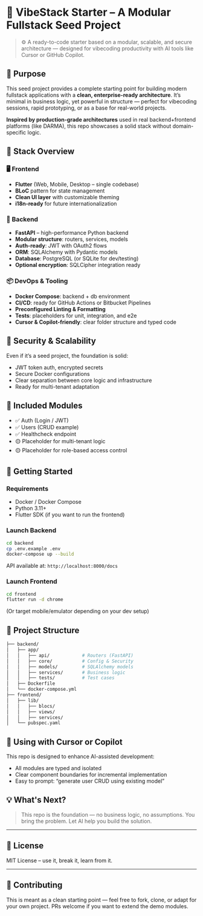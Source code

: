 # 🧱 VibeStack Starter – A Modular Fullstack Seed Project

> ⚙️ A ready-to-code starter based on a modular, scalable, and secure architecture — designed for vibecoding productivity with AI tools like Cursor or GitHub Copilot.

## 🚀 Purpose

This seed project provides a complete starting point for building modern fullstack applications with a **clean, enterprise-ready architecture**. It’s minimal in business logic, yet powerful in structure — perfect for vibecoding sessions, rapid prototyping, or as a base for real-world projects.

**Inspired by production-grade architectures** used in real backend+frontend platforms (like DARMA), this repo showcases a solid stack without domain-specific logic.

## 🧱 Stack Overview

### 🖥 Frontend

- **Flutter** (Web, Mobile, Desktop – single codebase)
- **BLoC** pattern for state management
- **Clean UI layer** with customizable theming
- **i18n-ready** for future internationalization

### 🔧 Backend

- **FastAPI** – high-performance Python backend
- **Modular structure**: routers, services, models
- **Auth-ready**: JWT with OAuth2 flows
- **ORM**: SQLAlchemy with Pydantic models
- **Database**: PostgreSQL (or SQLite for dev/testing)
- **Optional encryption**: SQLCipher integration ready

### 📦 DevOps & Tooling

- **Docker Compose**: backend + db environment
- **CI/CD**: ready for GitHub Actions or Bitbucket Pipelines
- **Preconfigured Linting & Formatting**
- **Tests**: placeholders for unit, integration, and e2e
- **Cursor & Copilot-friendly**: clear folder structure and typed code

## 🔐 Security & Scalability

Even if it’s a seed project, the foundation is solid:

- JWT token auth, encrypted secrets
- Secure Docker configurations
- Clear separation between core logic and infrastructure
- Ready for multi-tenant adaptation

## 🧰 Included Modules

- ✅ Auth (Login / JWT)
- ✅ Users (CRUD example)
- ✅ Healthcheck endpoint
- 🟡 Placeholder for multi-tenant logic
- 🟡 Placeholder for role-based access control

## 🏁 Getting Started

### Requirements

- Docker / Docker Compose
- Python 3.11+
- Flutter SDK (if you want to run the frontend)

### Launch Backend

```bash
cd backend
cp .env.example .env
docker-compose up --build
```

API available at: `http://localhost:8000/docs`

### Launch Frontend

```bash
cd frontend
flutter run -d chrome
```

(Or target mobile/emulator depending on your dev setup)

## 📂 Project Structure

```bash
├── backend/
│   ├── app/
│   │   ├── api/            # Routers (FastAPI)
│   │   ├── core/           # Config & Security
│   │   ├── models/         # SQLAlchemy models
│   │   ├── services/       # Business logic
│   │   ├── tests/          # Test cases
│   ├── Dockerfile
│   └── docker-compose.yml
├── frontend/
│   ├── lib/
│   │   ├── blocs/
│   │   ├── views/
│   │   ├── services/
│   └── pubspec.yaml
```

## 🤖 Using with Cursor or Copilot

This repo is designed to enhance AI-assisted development:

- All modules are typed and isolated
- Clear component boundaries for incremental implementation
- Easy to prompt: “generate user CRUD using existing model”

## 💡 What's Next?

> This repo is the foundation — no business logic, no assumptions. You bring the problem. Let AI help you build the solution.

---

## 📄 License

MIT License – use it, break it, learn from it.

---

## 👋 Contributing

This is meant as a clean starting point — feel free to fork, clone, or adapt for your own project. PRs welcome if you want to extend the demo modules.
